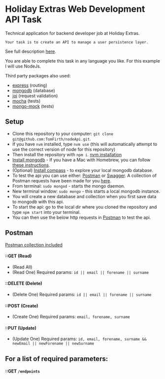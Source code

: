# Holiday Extras Web Development API Task
Technical application for backend developer job at Holiday Extras.

`Your task is to create an API to manage a user persistence layer.`

See full description [here](https://github.com/holidayextras/culture/blob/master/recruitment/developer-API-task.md).

You are able to complete this task in any language you like. For this example I will use NodeJs.

Third party packages also used:
- [express](https://www.npmjs.com/package/express) (routing)
- [mongodb](https://www.npmjs.com/package/mongodb) (database)
- [joi](https://www.npmjs.com/package/joi) (request validation)
- [mocha](https://www.npmjs.com/package/mocha) (tests)
- [mongo-mock](https://www.npmjs.com/package/mongo-mock) (tests)

## Setup
- Clone this repository to your computer: `git clone git@github.com:TomFirth/nodeApi.git`.
- If you have `nvm` installed, type `nvm use` (this will automatically attempt to use the correct version of node for this repository)
- Then install the repository with `npm i`. [nvm installation](https://github.com/creationix/nvm)
- [Install mongodb](https://docs.mongodb.com/v3.4/installation/) - If you have a Mac with Homebrew, you can follow [these instructions](https://docs.mongodb.com/v3.4/tutorial/install-mongodb-on-os-x/).
- (Optional) [Install compass](https://docs.mongodb.com/compass/master/install/) - to explore your local mongodb database.
- To test the api you can use either: [Postman](https://www.getpostman.com/apps) or [Swagger](https://swagger.io/swagger-ui/). A collection of Postman requests have been made for you [here](https://github.com/TomFirth/nodeApi#postman-usage).
- From terminal: `sudo mongod` - starts the mongo daemon.
- New terminal window: `sudo mongo` - this starts a local mongodb instance.
- You will create a new database and collection when you first save data to mongodb with this api.
- To start the api: go to the local dir where you cloned the repository and type `npm start` into your terminal.
- You can then use the below http requests in [Postman](https://github.com/TomFirth/nodeApi#postman) to test the api.

## Postman
[Postman collection included](nodeApi.postman_collection.json)

#### ::GET (Read)
- (Read All)
- (Read One) Required params: `id || email || forename || surname`
#### ::DELETE (Delete)
- (Delete One) Required params: `id || email || forename || surname`
#### ::POST (Create)
- (Create One) Required params: `email, forename, surname`
#### ::PUT (Update)
- (Update One) Required params: `id, email, forename, surname && newEmail || newForename || newSurname`


## For a list of required parameters:
#### ::GET `/endpoints`
